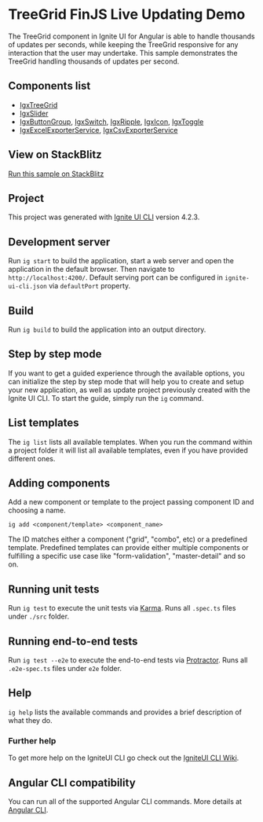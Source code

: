 # TreeGrid FinJS Live Updating Demo

The TreeGrid component in Ignite UI for Angular is able to handle thousands of updates per seconds, while keeping the TreeGrid responsive for any interaction that the user may undertake. This sample demonstrates the TreeGrid handling thousands of updates per second.

## Components list

- [IgxTreeGrid](https://www.infragistics.com/products/ignite-ui-angular/angular/components/treegrid/tree_grid.html)
- [IgxSlider](https://www.infragistics.com/products/ignite-ui-angular/angular/components/slider.html)
- [IgxButtonGroup](https://www.infragistics.com/products/ignite-ui-angular/angular/components/buttongroup.html), [IgxSwitch](https://www.infragistics.com/products/ignite-ui-angular/angular/components/switch.html), [IgxRipple](https://www.infragistics.com/products/ignite-ui-angular/angular/components/ripple.html), [IgxIcon](https://www.infragistics.com/products/ignite-ui-angular/angular/components/icon.html), [IgxToggle](https://www.infragistics.com/products/ignite-ui-angular/angular/components/toggle.html)
- [IgxExcelExporterService](https://www.infragistics.com/products/ignite-ui-angular/angular/components/exporter_excel.html), [IgxCsvExporterService](https://www.infragistics.com/products/ignite-ui-angular/angular/components/exporter_csv.html)

## View on StackBlitz

[Run this sample on StackBlitz](https://stackblitz.com/github/Infragistics/angular-samples/tree/master/TreeGrid/FinJS)

## Project

This project was generated with [Ignite UI CLI](https://github.com/IgniteUI/igniteui-cli) version 4.2.3.

## Development server

Run `ig start` to build the application, start a web server and open the application in the default browser. Then navigate to `http://localhost:4200/`. Default serving port can be configured in `ignite-ui-cli.json` via `defaultPort` property.

## Build

Run `ig build` to build the application into an output directory.

## Step by step mode

If you want to get a guided experience through the available options, you can initialize the step by step mode that will help you to create and setup your new application, as well as update project previously created with the Ignite UI CLI. To start the guide, simply run the `ig` command.

## List templates

The `ig list` lists all available templates. When you run the command within a project folder it will list all available templates, even if you have provided different ones.

## Adding components

Add a new component or template to the project passing component ID and choosing a name.

`ig add <component/template> <component_name>`

The ID matches either a component ("grid", "combo", etc) or a predefined template. Predefined templates can provide either multiple components or fulfilling a specific use case like "form-validation", "master-detail" and so on.

## Running unit tests

Run `ig test` to execute the unit tests via [Karma](https://karma-runner.github.io). Runs all `.spec.ts` files under `./src` folder.

## Running end-to-end tests

Run `ig test --e2e` to execute the end-to-end tests via [Protractor](http://www.protractortest.org/). Runs all `.e2e-spec.ts` files under `e2e` folder.

## Help

`ig help` lists the available commands and provides a brief description of what they do.

### Further help

To get more help on the IgniteUI CLI go check out the [IgniteUI CLI Wiki](https://github.com/IgniteUI/igniteui-cli/wiki).

## Angular CLI compatibility
You can run all of the supported Angular CLI commands. More details at [Angular CLI](https://github.com/angular/angular-cli).

